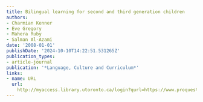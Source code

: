 ```yaml
---
title: Bilingual learning for second and third generation children
authors:
- Charmian Kenner
- Eve Gregory
- Mahera Ruby
- Salman Al-Azami
date: '2008-01-01'
publishDate: '2024-10-10T14:22:51.531265Z'
publication_types:
- article-journal
publication: '*Language, Culture and Curriculum*'
links:
- name: URL
  url: 
    http://myaccess.library.utoronto.ca/login?qurl=https://www.proquest.com/docview/622137370?accountid=14771&bdid=38384&_bd=a3mR01PtS77ZLB2Ml2z7sNdv39s%3D
---
```

